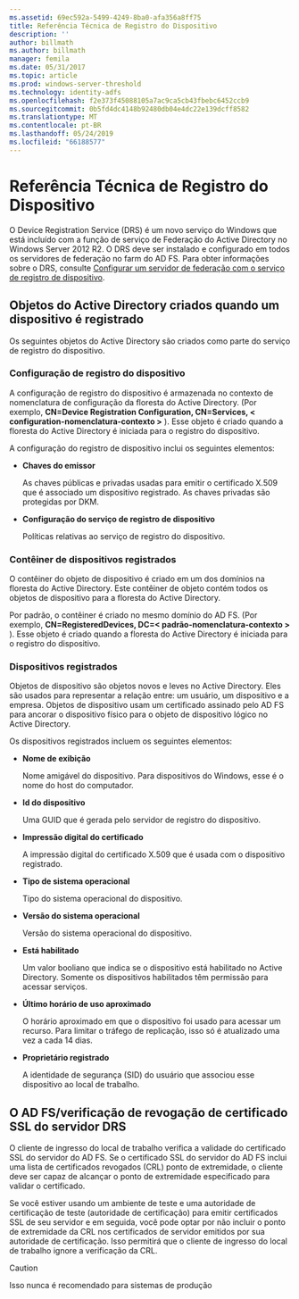 ```yaml
---
ms.assetid: 69ec592a-5499-4249-8ba0-afa356a8ff75
title: Referência Técnica de Registro do Dispositivo
description: ''
author: billmath
ms.author: billmath
manager: femila
ms.date: 05/31/2017
ms.topic: article
ms.prod: windows-server-threshold
ms.technology: identity-adfs
ms.openlocfilehash: f2e373f45088105a7ac9ca5cb43fbebc6452ccb9
ms.sourcegitcommit: 0b5fd4dc4148b92480db04e4dc22e139dcff8582
ms.translationtype: MT
ms.contentlocale: pt-BR
ms.lasthandoff: 05/24/2019
ms.locfileid: "66188577"
---
```

# <a name="device-registration-technical-reference"></a>Referência Técnica de Registro do Dispositivo
O Device Registration Service \(DRS\) é um novo serviço do Windows que está incluído com a função de serviço de Federação do Active Directory no Windows Server 2012 R2.  O DRS deve ser instalado e configurado em todos os servidores de federação no farm do AD FS.  Para obter informações sobre o DRS, consulte [Configurar um servidor de federação com o serviço de registro de dispositivo](https://technet.microsoft.com/library/dn486831.aspx).  
  
## <a name="active-directory-objects-created-when-a-device-is-registered"></a>Objetos do Active Directory criados quando um dispositivo é registrado  
Os seguintes objetos do Active Directory são criados como parte do serviço de registro do dispositivo.  
  
### <a name="device-registration-configuration"></a>Configuração de registro do dispositivo  
A configuração de registro do dispositivo é armazenada no contexto de nomenclatura de configuração da floresta do Active Directory. \(Por exemplo, **CN\=Device Registration Configuration, CN\=Services, < configuration\-nomenclatura\-contexto >** \). Esse objeto é criado quando a floresta do Active Directory é iniciada para o registro do dispositivo.  
  
A configuração do registro de dispositivo inclui os seguintes elementos:  
  
-   **Chaves do emissor**  
  
    As chaves públicas e privadas usadas para emitir o certificado X.509 que é associado um dispositivo registrado.  As chaves privadas são protegidas por DKM.  
  
-   **Configuração do serviço de registro de dispositivo**  
  
    Políticas relativas ao serviço de registro do dispositivo.  
  
### <a name="registered-devices-container"></a>Contêiner de dispositivos registrados  
O contêiner do objeto de dispositivo é criado em um dos domínios na floresta do Active Directory.  Este contêiner de objeto contém todos os objetos de dispositivo para a floresta do Active Directory.  
  
Por padrão, o contêiner é criado no mesmo domínio do AD FS.  \(Por exemplo, **CN\=RegisteredDevices, DC\=< padrão\-nomenclatura\-contexto >** \). Esse objeto é criado quando a floresta do Active Directory é iniciada para o registro do dispositivo.  
  
### <a name="registered-devices"></a>Dispositivos registrados  
Objetos de dispositivo são objetos novos e leves no Active Directory.  Eles são usados para representar a relação entre: um usuário, um dispositivo e a empresa.  Objetos de dispositivo usam um certificado assinado pelo AD FS para ancorar o dispositivo físico para o objeto de dispositivo lógico no Active Directory.  
  
Os dispositivos registrados incluem os seguintes elementos:  
  
-   **Nome de exibição**  
  
    Nome amigável do dispositivo.  Para dispositivos do Windows, esse é o nome do host do computador.  
  
-   **Id do dispositivo**  
  
    Uma GUID que é gerada pelo servidor de registro do dispositivo.  
  
-   **Impressão digital do certificado**  
  
    A impressão digital do certificado X.509 que é usada com o dispositivo registrado.  
  
-   **Tipo de sistema operacional**  
  
    Tipo do sistema operacional do dispositivo.  
  
-   **Versão do sistema operacional**  
  
    Versão do sistema operacional do dispositivo.  
  
-   **Está habilitado**  
  
    Um valor booliano que indica se o dispositivo está habilitado no Active Directory.  Somente os dispositivos habilitados têm permissão para acessar serviços.  
  
-   **Último horário de uso aproximado**  
  
    O horário aproximado em que o dispositivo foi usado para acessar um recurso.  Para limitar o tráfego de replicação, isso só é atualizado uma vez a cada 14 dias.  
  
-   **Proprietário registrado**  
  
    A identidade de segurança \(SID\) do usuário que associou esse dispositivo ao local de trabalho.  
  
## <a name="ad-fsdrs-server-ssl-certificate-revocation-checking"></a>O AD FS\/verificação de revogação de certificado SSL do servidor DRS  
O cliente de ingresso do local de trabalho verifica a validade do certificado SSL do servidor do AD FS.  Se o certificado SSL do servidor do AD FS inclui uma lista de certificados revogados \(CRL\) ponto de extremidade, o cliente deve ser capaz de alcançar o ponto de extremidade especificado para validar o certificado.  
  
Se você estiver usando um ambiente de teste e uma autoridade de certificação de teste \(autoridade de certificação\) para emitir certificados SSL de seu servidor e em seguida, você pode optar por não incluir o ponto de extremidade da CRL nos certificados de servidor emitidos por sua autoridade de certificação.  Isso permitirá que o cliente de ingresso do local de trabalho ignore a verificação da CRL.  
  
> [!CAUTION]  
> Isso nunca é recomendado para sistemas de produção  
  

